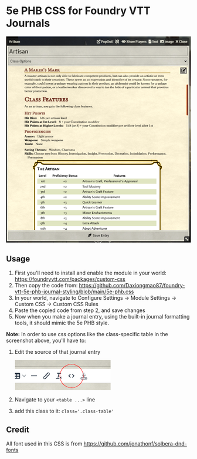# 5e PHB CSS for Foundry VTT Journals

![Example Image of this CSS](https://github.com/Daxiongmao87/foundry-vtt-5e-phb-journal-styling/blob/main/images/screenshot.png?raw=true)

## Usage
1. First you'll need to install and enable the module in your world: https://foundryvtt.com/packages/custom-css
2. Then copy the code from: https://github.com/Daxiongmao87/foundry-vtt-5e-phb-journal-styling/blob/main/5e-phb.css
3. In your world, navigate to Configure Settings -> Module Settings -> Custom CSS -> Custom CSS Rules
4. Paste the copied code from step 2, and save changes
5. Now when you make a journal entry, using the built-in journal formatting tools, it should mimic the 5e PHB style.

**Note:** In order to use css options like the class-specific table in the screenshot above, you'll have to:
1.  Edit the source of that journal entry

    ![Source Screenshot](https://github.com/Daxiongmao87/foundry-vtt-5e-phb-journal-styling/blob/main/images/source-screenshot.png?raw=true)
2. Navigate to your `<table ...>` line
3. add this class to it: `class='.class-table'` 

## Credit
All font used in this CSS is from https://github.com/jonathonf/solbera-dnd-fonts
